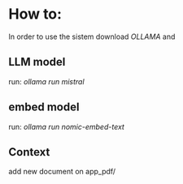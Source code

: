 # How to: 
In order to use the sistem download *OLLAMA* and 
## LLM model
run: *ollama run mistral*
## embed model
run: *ollama run nomic-embed-text*

## Context
add new document on app_pdf/
